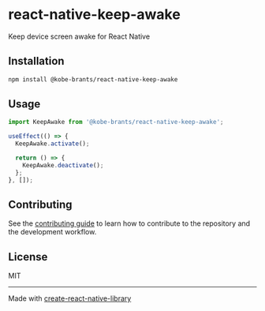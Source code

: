 # react-native-keep-awake

Keep device screen awake for React Native

## Installation

```sh
npm install @kobe-brants/react-native-keep-awake
```

## Usage


```js
import KeepAwake from '@kobe-brants/react-native-keep-awake';

useEffect(() => {
  KeepAwake.activate();

  return () => {
    KeepAwake.deactivate();
  };
}, []);
```


## Contributing

See the [contributing guide](CONTRIBUTING.md) to learn how to contribute to the repository and the development workflow.

## License

MIT

---

Made with [create-react-native-library](https://github.com/callstack/react-native-builder-bob)
